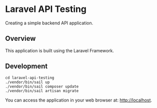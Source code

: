 # Laravel API Testing

Creating a simple backend API application.

## Overview

This application is built using the Laravel Framework.

## Development

    cd laravel-api-testing
    ./vendor/bin/sail up
    ./vendor/bin/sail composer update
    ./vendor/bin/sail artisan migrate

You can access the application in your web browser at: [http://localhost](http://localhost).